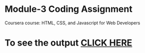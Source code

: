 

# Module-3 Coding Assignment

Coursera course: HTML, CSS, and Javascript for Web Developers

# To see the output [CLICK HERE](https://github.com/msajidiqbal/HTML_CSS_Web/blob/main/week-3/index.html)


